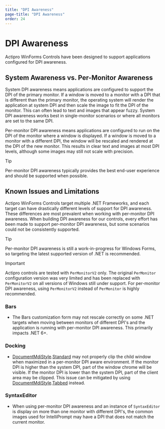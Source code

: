 ```yaml
---
title: "DPI Awareness"
page-title: "DPI Awareness"
order: 24
---
```

# DPI Awareness

Actipro WinForms Controls have been designed to support applications configured for DPI awareness.

## System Awareness vs. Per-Monitor Awareness

System DPI awareness means applications are configured to support the DPI of the primary monitor. If a window is moved to a monitor with a DPI that is different than the primary monitor, the operating system will render the application at system DPI and then scale the image to fit the DPI of the monitor. This can often lead to text and images that appear fuzzy. System DPI awareness works best in single-monitor scenarios or where all monitors are set to the same DPI.

Per-monitor DPI awareness means applications are configured to run on the DPI of the monitor where a window is displayed. If a window is moved to a monitor with a different DPI, the window will be rescaled and rendered at the DPI of the new monitor. This results in clear text and images at most DPI levels, although some images may still not scale with precision.

> [!TIP]
> Per-monitor DPI awareness typically provides the best end-user experience and should be supported when possible.

## Known Issues and Limitations

Actipro WinForms Controls target multiple .NET Frameworks, and each target can have drastically different levels of support for DPI awareness. These differences are most prevalent when working with per-monitor DPI awareness. When building DPI awareness for our controls, every effort has been made to support per-monitor DPI awareness, but some scenarios could not be consistently supported.

> [!TIP]
> Per-monitor DPI awareness is still a work-in-progress for Windows Forms, so targeting the latest supported version of .NET is recommended.

> [!IMPORTANT]
> Actipro controls are tested with `PerMonitorV2` only. The original `PerMonitor` configuration version was very limited and has been replaced with `PerMonitorV2` on all versions of Windows still under support. For per-monitor DPI awareness, using `PerMonitorV2` instead of `PerMonitor` is highly recommended.

### Bars

- The Bars customization form may not rescale correctly on some .NET targets when moving between monitors of different DPI's and the application is running with per-monitor DPI awareness.  This primarily impacts .NET 6+.

### Docking

- [DocumentMdiStyle](xref:@ActiproUIRoot.Controls.Docking.DocumentMdiStyle).[Standard](xref:@ActiproUIRoot.Controls.Docking.DocumentMdiStyle.Standard) may not properly clip the child window when maximized in a per-monitor DPI aware environment. If the monitor DPI is higher than the system DPI, part of the window chrome will be visible. If the monitor DPI is lower than the system DPI, part of the client area may be clipped. This issue can be mitigated by using [DocumentMdiStyle](xref:@ActiproUIRoot.Controls.Docking.DocumentMdiStyle).[Tabbed](xref:@ActiproUIRoot.Controls.Docking.DocumentMdiStyle.Tabbed) instead.

### SyntaxEditor

- When using per-monitor DPI awareness and an instance of `SyntaxEditor` is display on more than one monitor with different DPI's, the common images used for IntelliPrompt may have a DPI that does not match the current monitor.

